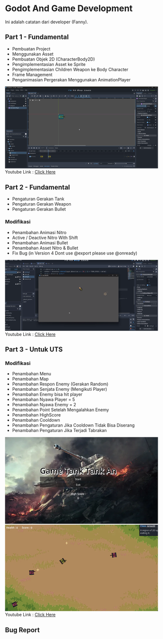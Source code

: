 # Godot And Game Development
Ini adalah catatan dari developer (Fanny). 

## Part 1 - Fundamental
- Pembuatan Project
- Menggunakan Asset
- Pembuatan Objek 2D (CharacterBody2D)
- Pengimplementasian Asset ke Sprite
- Pengimplementasian Children Weapon ke Body Character
- Frame Management
- Penganimasian Pergerakan Menggunakan AnimationPlayer

![part1](/doc/image/part1.png)
Youtube Link : [Click Here](https://www.youtube.com/watch?v=K0sIZSRtBsI&list=PLrnWJKR7bTuw7L0g70GzCM-cUr9XmtnAp&index=2&pp=iAQB)

## Part 2 - Fundamental
- Pengaturan Gerakan Tank
- Pengaturan Gerakan Weapon
- Pengaturan Gerakan Bullet

### Modifikasi
- Penambahan Animasi Nitro 
- Active / Deactive Nitro With Shift
- Penambahan Animasi Bullet
- Penambahan Asset Nitro & Bullet
- Fix Bug (in Version 4 Dont use @export please use @onready)

![part2](/doc/image/part2.png)
Youtube Link : [Click Here](https://www.youtube.com/watch?v=njzLF3WbL4E)


## Part 3 - Untuk UTS
### Modifikasi
- Penambahan Menu
- Penambahan Map
- Penambahan Respon Enemy (Gerakan Random)
- Penambahan Senjata Enemy (Mengikuti Player)
- Penambahan Enemy bisa hit player
- Penambahan Nyawa Player = 5
- Penambahan Nyawa Enemy = 2
- Penambahan Point Setelah Mengalahkan Enemy
- Penambahan HighScore
- Penambahan Cooldown
- Penambahan Pengaturan Jika Cooldown Tidak Bisa Diserang
- Penambahan Pengaturan Jika Terjadi Tabrakan

![part3](/doc/image/part3.png)
![part4](/doc/image/part4.png)
Youtube Link : [Click Here](https://youtube.com/live/b12Vrfjyqi8)

## Bug Report


